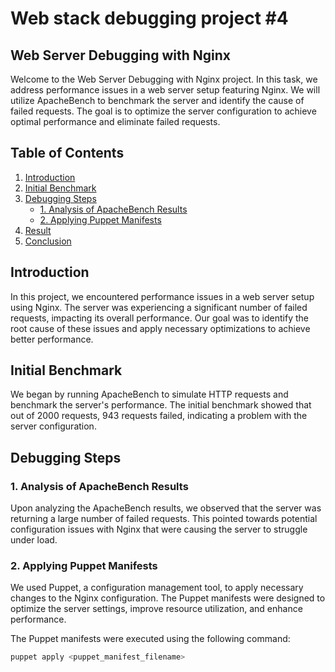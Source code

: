 # Web stack debugging project #4

## Web Server Debugging with Nginx

Welcome to the Web Server Debugging with Nginx project. In this task, we address performance issues in a web server setup featuring Nginx. We will utilize ApacheBench to benchmark the server and identify the cause of failed requests. The goal is to optimize the server configuration to achieve optimal performance and eliminate failed requests.

## Table of Contents

1. [Introduction](#introduction)
2. [Initial Benchmark](#initial-benchmark)
3. [Debugging Steps](#debugging-steps)
   - [1. Analysis of ApacheBench Results](#1-analysis-of-apachebench-results)
   - [2. Applying Puppet Manifests](#2-applying-puppet-manifests)
4. [Result](#result)
5. [Conclusion](#conclusion)

## Introduction

In this project, we encountered performance issues in a web server setup using Nginx. The server was experiencing a significant number of failed requests, impacting its overall performance. Our goal was to identify the root cause of these issues and apply necessary optimizations to achieve better performance.

## Initial Benchmark

We began by running ApacheBench to simulate HTTP requests and benchmark the server's performance. The initial benchmark showed that out of 2000 requests, 943 requests failed, indicating a problem with the server configuration.

## Debugging Steps

### 1. Analysis of ApacheBench Results

Upon analyzing the ApacheBench results, we observed that the server was returning a large number of failed requests. This pointed towards potential configuration issues with Nginx that were causing the server to struggle under load.

### 2. Applying Puppet Manifests

We used Puppet, a configuration management tool, to apply necessary changes to the Nginx configuration. The Puppet manifests were designed to optimize the server settings, improve resource utilization, and enhance performance.

The Puppet manifests were executed using the following command:
```bash
puppet apply <puppet_manifest_filename>
